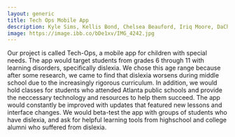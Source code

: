 ```yaml
---
layout: generic
title: Tech Ops Mobile App
description: Kyle Sims, Kellis Bond, Chelsea Beauford, Iriq Moore, DaChristian Wesley
image: https://image.ibb.co/bDe1xv/IMG_4242.jpg
---
```


<p>Our project is called Tech-Ops, a mobile app for children with special needs. The app would target students from grades 6 through 11 with learning disorders, specifically dislexia. We chose this age range because after some research, we came to find that dislexia worsens during middle school due to the increasingly rigorous curriculum. In addition, we would hold classes for students who attended Atlanta public schools and provide the neccessary technology and resources to help them succeed. The app would constantly be improved with updates that featured new lessons and interface changes. We would beta-test the app with groups of students who have dislexia, and ask for helpful learning tools from highschool and college alumni who suffered from dislexia.</p>

